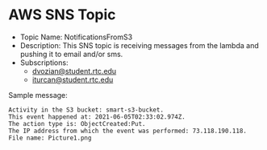 # AWS SNS Topic

- Topic Name: NotificationsFromS3
- Description: This SNS topic is receiving messages from the lambda and pushing it to email and/or sms.
- Subscriptions: 
    - dvozian@student.rtc.edu
    - iturcan@student.rtc.edu
    
Sample message:
```
Activity in the S3 bucket: smart-s3-bucket.
This event happened at: 2021-06-05T02:33:02.974Z.
The action type is: ObjectCreated:Put.
The IP address from which the event was performed: 73.118.190.118.
File name: Picture1.png
```